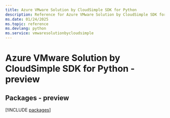 ```yaml
---
title: Azure VMware Solution by CloudSimple SDK for Python
description: Reference for Azure VMware Solution by CloudSimple SDK for Python
ms.date: 01/24/2025
ms.topic: reference
ms.devlang: python
ms.service: vmwaresolutionbycloudsimple
---
```

# Azure VMware Solution by CloudSimple SDK for Python - preview
## Packages - preview
[!INCLUDE [packages](vmware-solution-by-cloudsimple-index.md)]